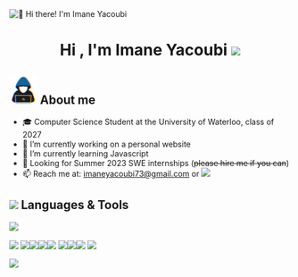 <img src="https://cutewallpaper.org/cdn-cgi/mirage/dd19f2d06ebc24f541f142b37b4289ffa7de722a7607e39984c5c6dd4ce8defd/1280/21/pixel-art-background-gif/Anime-Background-Gif-Aesthetic-City-Elkgrovesescom.gif" alt="👋 Hi there! I'm Imane Yacoubi" title="👋 Hi there! I'm Imane Yacoubi"/>

<h1 align="center"><b>Hi , I'm Imane Yacoubi </b><img src="https://media.giphy.com/media/hvRJCLFzcasrR4ia7z/giphy.gif" width="35"></h1>

## <picture><img src = "https://github.com/0xAbdulKhalid/0xAbdulKhalid/raw/main/assets/mdImages/about_me.gif" width = 50px></picture> **About me**
* 🎓  Computer Science Student at the University of Waterloo, class of 2027
* 🔭 I’m currently working on a personal website
* 🌱 I’m currently learning Javascript
* 🤝 Looking for Summer 2023 SWE internships (~~please hire me if you can~~)
* 📫 Reach me at:  imaneyacoubi73@gmail.com or <img height=20 src="https://cdn.jsdelivr.net/gh/devicons/devicon/icons/linkedin/linkedin-original.svg"/>

## <img src="https://media2.giphy.com/media/QssGEmpkyEOhBCb7e1/giphy.gif?cid=ecf05e47a0n3gi1bfqntqmob8g9aid1oyj2wr3ds3mg700bl&rid=giphy.gif" width ="25"><b>  Languages & Tools</b>

<img src="https://github-readme-stats.vercel.app/api/top-langs?username=enamiya&layout=compact"/>	

<img height=40 src="https://cdn.jsdelivr.net/gh/devicons/devicon/icons/c/c-original.svg" />         <img height=40 src="https://cdn.jsdelivr.net/gh/devicons/devicon/icons/python/python-original.svg" /><img height=40 src="https://cdn.jsdelivr.net/gh/devicons/devicon/icons/html5/html5-original.svg" /><img height=40 src="https://cdn.jsdelivr.net/gh/devicons/devicon/icons/css3/css3-original.svg" /><img height=40 src="https://cdn.jsdelivr.net/gh/devicons/devicon/icons/javascript/javascript-original.svg" />    <img height=40 src="https://cdn.jsdelivr.net/gh/devicons/devicon/icons/git/git-plain.svg"/><img height=40 src="https://cdn.jsdelivr.net/gh/devicons/devicon/icons/github/github-original.svg"/><img height=40 src="https://cdn.jsdelivr.net/gh/devicons/devicon/icons/canva/canva-original.svg"/> <img height=40 src="https://cdn.jsdelivr.net/gh/devicons/devicon/icons/bash/bash-original.svg" />

<img src="https://user-images.githubusercontent.com/73097560/115834477-dbab4500-a447-11eb-908a-139a6edaec5c.gif">
          
          

          


